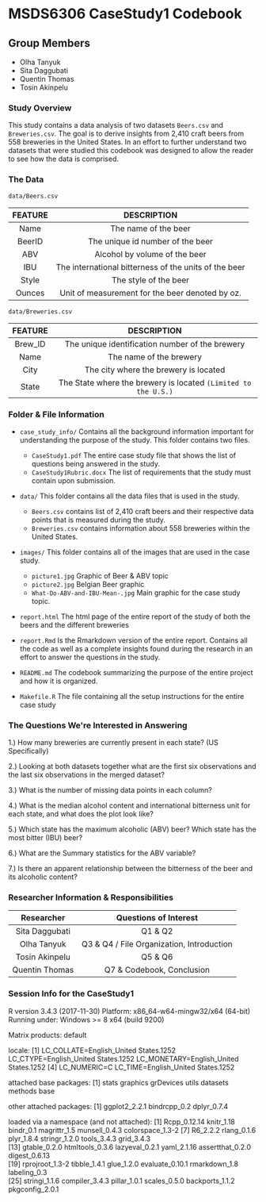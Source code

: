 # MSDS6306 CaseStudy1 Codebook

## Group Members
- Olha Tanyuk
- Sita Daggubati
- Quentin Thomas
- Tosin Akinpelu

### Study Overview
This study contains a data analysis of two datasets `Beers.csv`
and `Breweries.csv`. The goal is to derive insights from 2,410 craft beers
from 558 breweries in the United States. In an effort to further understand
two datasets that were studied this codebook was designed to allow the reader
to see how the data is comprised.

### The Data

`data/Beers.csv`


| FEATURE   | DESCRIPTION            |
|:---------:|:---------------------:|
|Name       | The name of the beer |
|BeerID     | The unique id number of the beer|
|ABV        | Alcohol by volume of the beer   |
|IBU        | The international bitterness of the units of the beer|
|Style      | The style of the beer |
|Ounces     | Unit of measurement for the beer denoted by oz.|



`data/Breweries.csv`


|FEATURE   | DESCRIPTION   |
|:--------:|:-------------:|
| Brew_ID | The unique identification number of the brewery|
| Name    | The name of the brewery |
| City    | The city where the brewery is located|
| State   |  The State where the brewery is located ```(Limited to the U.S.)``` |


### Folder & File Information

- `case_study_info/` Contains all the background information important for understanding
the purpose of the study. This folder contains two files.

  + `CaseStudy1.pdf` The entire case study file that shows the list of questions being answered
  in the study.
  + `CaseStudy1Rubric.docx` The list of requirements that the study must contain
  upon submission.
- `data/` This folder contains all the data files that is used in the study.

  + `Beers.csv` contains list of 2,410 craft beers and their respective data points
  that is measured during the study.
  + `Breweries.csv` contains information about 558 breweries  within the United States.

- `images/` This folder contains all of the images that are used in the case study.

  + `picture1.jpg` Graphic of Beer & ABV topic
  + `picture2.jpg` Belgian Beer graphic
  + `What-Do-ABV-and-IBU-Mean-.jpg` Main graphic for the case study topic.

- `report.html` The html page of the entire report of the study of both the beers and
the different breweries
- `report.Rmd` Is the Rmarkdown version of the entire report. Contains all the code as well as
a complete insights found during the research in an effort to answer the questions in the study.

- `README.md` The codebook summarizing the purpose of the entire project and how it is organized.

- `Makefile.R` The file containing all the setup instructions for the entire case study

### The Questions We're Interested in Answering

1.) How many breweries are currently present in each state? (US Specifically)

2.) Looking at both datasets together what are the first six observations and the
last six observations in the merged dataset?

3.) What is the number of missing data points in each column?

4.) What is the median alcohol content and international bitterness unit for each state,
and what does the plot look like?

5.) Which state has the maximum alcoholic (ABV) beer? Which state has the most bitter
(IBU) beer?

6.) What are the Summary statistics for the ABV variable?

7.) Is there an apparent relationship between the bitterness of the beer and its alcoholic
content?

### Researcher Information & Responsibilities

| Researcher | Questions of Interest |
|:-----------:|:---------------------:|
|Sita Daggubati | Q1 & Q2    |
|Olha Tanyuk  | Q3 & Q4 / File Organization, Introduction |
|Tosin Akinpelu| Q5 & Q6 |
| Quentin Thomas | Q7 & Codebook, Conclusion |

### Session Info for the CaseStudy1

R version 3.4.3 (2017-11-30)
Platform: x86_64-w64-mingw32/x64 (64-bit)
Running under: Windows >= 8 x64 (build 9200)

Matrix products: default

locale:
[1] LC_COLLATE=English_United States.1252  LC_CTYPE=English_United States.1252    LC_MONETARY=English_United States.1252
[4] LC_NUMERIC=C                           LC_TIME=English_United States.1252    

attached base packages:
[1] stats     graphics  grDevices utils     datasets  methods   base     

other attached packages:
[1] ggplot2_2.2.1 bindrcpp_0.2  dplyr_0.7.4  

loaded via a namespace (and not attached):
 [1] Rcpp_0.12.14     knitr_1.18       bindr_0.1        magrittr_1.5     munsell_0.4.3    colorspace_1.3-2
 [7] R6_2.2.2         rlang_0.1.6      plyr_1.8.4       stringr_1.2.0    tools_3.4.3      grid_3.4.3      
[13] gtable_0.2.0     htmltools_0.3.6  lazyeval_0.2.1   yaml_2.1.16      assertthat_0.2.0 digest_0.6.13   
[19] rprojroot_1.3-2  tibble_1.4.1     glue_1.2.0       evaluate_0.10.1  rmarkdown_1.8    labeling_0.3    
[25] stringi_1.1.6    compiler_3.4.3   pillar_1.0.1     scales_0.5.0     backports_1.1.2  pkgconfig_2.0.1
